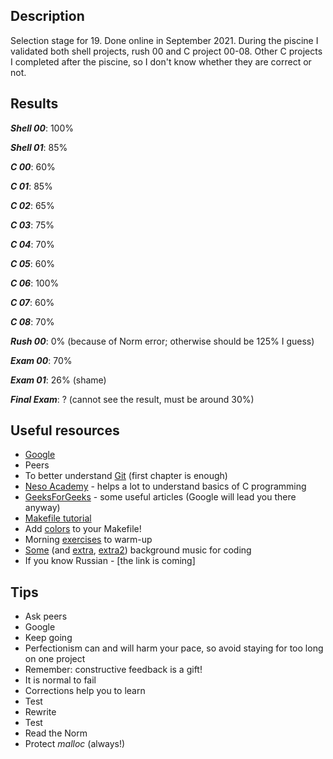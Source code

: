 ## **Description** 
Selection stage for 19. Done online in September 2021. During the piscine I validated both shell projects, rush 00 and C project 00-08. Other C projects I completed after the piscine, so I don't know whether they are correct or not.  

## **Results**
**_Shell 00_**: 100%

**_Shell 01_**: 85%

**_C 00_**: 60%

**_C 01_**: 85%

**_C 02_**: 65%

**_C 03_**:	75%

**_C 04_**: 70%

**_C 05_**: 60%

**_C 06_**: 100%

**_C 07_**:	60%

**_C 08_**:	70%

**_Rush 00_**: 0% (because of Norm error; otherwise should be 125% I guess)

**_Exam 00_**: 70%

**_Exam 01_**: 26% (shame)

**_Final Exam_**: ? (cannot see the result, must be around 30%)

## **Useful resources**
* [Google](https://youtu.be/dQw4w9WgXcQ)
* Peers
* To better understand [Git](https://git-scm.com/book/en/v2) (first chapter is enough)
* [Neso Academy](https://youtu.be/4OGMB4Fhh50) - helps a lot to understand basics of C programming
* [GeeksForGeeks](https://www.geeksforgeeks.org/) - some useful articles (Google will lead you there anyway)
* [Makefile tutorial](https://makefiletutorial.com/)
* Add [colors](https://gist.github.com/vratiu/9780109) to your Makefile! 
* Morning [exercises](https://youtu.be/ECxYJcnvyMw) to warm-up
* [Some](https://youtu.be/5qap5aO4i9A) (and [extra](https://youtu.be/KyHl1YQH7xI), [extra2](https://www.youtube.com/channel/UCXgxNzAgZ1GExhTW4X1mUrg)) background music for coding
* If you know Russian - [the link is coming]

## **Tips**
* Ask peers
* Google
* Keep going
* Perfectionism can and will harm your pace, so avoid staying for too long on one project 
* Remember: constructive feedback is a gift!
* It is normal to fail
* Corrections help you to learn
* Test
* Rewrite
* Test
* Read the Norm
* Protect _malloc_ (always!)
